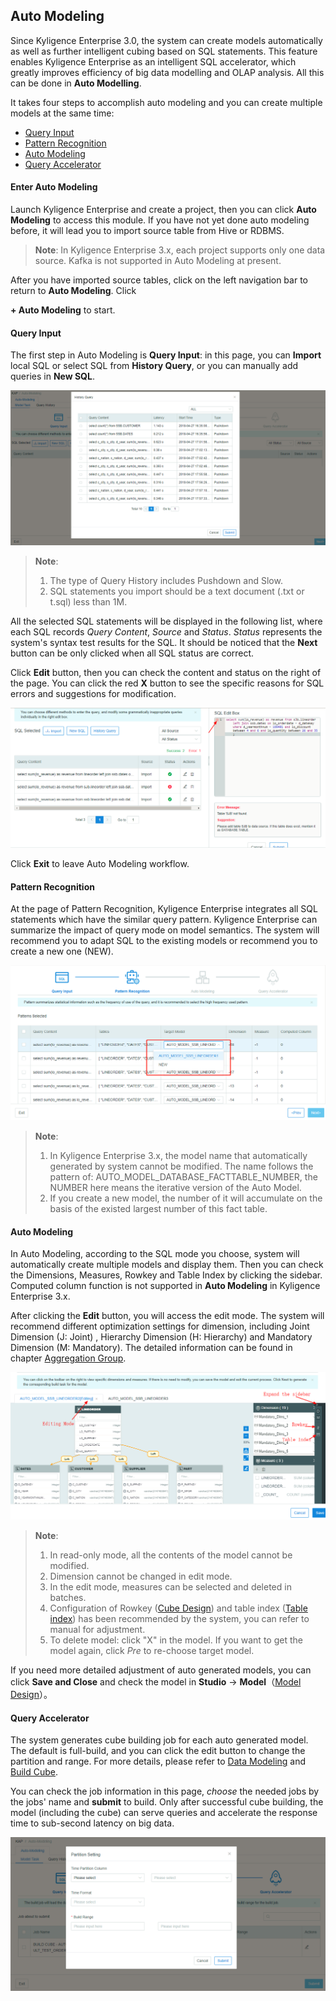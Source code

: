 ## Auto Modeling

Since Kyligence Enterprise 3.0, the system can create models automatically as well as further intelligent cubing based on SQL statements. This feature enables Kyligence Enterprise as an intelligent SQL accelerator, which greatly improves efficiency of big data modelling and OLAP analysis. All this can be done in **Auto Modelling**.

It takes four steps to accomplish auto modeling and you can create multiple models at the same time:


- [Query Input](#query-input)
- [Pattern Recognition](#pattern-recognition)
- [Auto Modeling](#auto-modeling)
- [Query Accelerator](#query-accelerator)
  

#### Enter Auto Modeling

Launch Kyligence Enterprise and create a project, then you can click **Auto Modeling** to access this module. If you have not yet done auto modeling before, it will lead you to import source table from Hive or RDBMS.

> **Note**: In Kyligence Enterprise 3.x, each project supports only one data source. Kafka is not supported in Auto Modeling at present.

After you have imported source tables, click on the left navigation bar to return to **Auto Modeling**.  Click

**+ Auto Modeling** to start.

#### Query Input

The first step in Auto Modeling is **Query Input**: in this page, you can **Import** local SQL or select SQL from **History Query**, or you can manually add queries in **New SQL**.

![Import from query history](images/auto_modeling/SQL_history.en.png)



> **Note**:
>
> 1. The type of Query History includes Pushdown and Slow.
> 2. SQL statements you import should be a text document (.txt or t.sql) less than 1M.

All the selected SQL statements will be displayed in the following list, where each SQL records  *Query Content*, *Source* and *Status*. *Status* represents the system's syntax test results for the SQL. It should be noticed that the **Next** button can be only clicked when all SQL status are correct.

Click **Edit** button, then you can check the content and status on the right of the page. You can click the red **X** button to see the specific reasons for SQL errors and suggestions for modification.

![Wrong Reasons](images/auto_modeling/SQL_wrong_2.en.png)

Click **Exit** to leave Auto Modeling workflow.

#### Pattern Recognition 

At the page of Pattern Recognition, Kyligence Enterprise integrates all SQL statements which have the similar query pattern. Kyligence Enterprise can summarize the impact of query mode on model semantics. The system will recommend you to adapt SQL to the existing models or recommend you to create a new one (NEW).

![Target Model](images/auto_modeling/pattern_target_model.en.png)



> **Note**:
>
> 1. In Kyligence Enterprise 3.x, the model name that automatically generated by system cannot be modified. The name follows the pattern of: AUTO_MODEL_DATABASE_FACTTABLE_NUMBER, the NUMBER here means the iterative version of the Auto Model.
> 2. If you create a new model, the number of it will accumulate on the basis of the existed largest number of this fact table.

#### Auto Modeling

In Auto Modeling, according to the SQL mode you choose, system will automatically create multiple models and display them. Then you can check the Dimensions, Measures, Rowkey and Table Index by clicking the sidebar. Computed column function is not supported in **Auto Modeling** in Kyligence Enterprise 3.x.

After clicking the **Edit** button, you will access the edit mode. The system will recommend different optimization settings for dimension, including Joint Dimension (J: Joint) , Hierarchy Dimension (H: Hierarchy) and Mandatory Dimension (M: Mandatory). The detailed information can be found in chapter [Aggregation Group](../model/cube/aggregation_group.en.md).

![Edit mode](images/auto_modeling/model_edit.en.png)

> **Note**:
>
> 1. In read-only mode, all the contents of the model cannot be modified.
> 2. Dimension cannot be changed in edit mode.
> 3. In the edit mode, measures can be selected and deleted in batches.
> 4. Configuration of Rowkey ([Cube Design](../model/cube/create_cube.cn.md)) and table index ([Table index](../model/cube/table_index.cn.md)) has been recommended by the system, you can refer to manual for adjustment.
> 5. To delete model: click "X" in the model. If you want to get the model again, click *Pre* to re-choose target model.

If you need more detailed adjustment of auto generated models, you can click **Save and Close** and check the model in **Studio** -> **Model**（[Model Design](../model/data_modeling.cn.md)）。

#### Query Accelerator

The system generates cube building job for each auto generated model. The default is full-build, and you can click the edit button to change the partition and range. For more details, please refer to [Data Modeling](../model/data_modeling.en.md) and [Build Cube](../model/build_cube.en.md).

You can check the job information in this page, *choose* the needed jobs by the jobs' name and **submit** to build. Only after successful cube building, the model (including the cube) can serve queries and accelerate the response time to sub-second latency on big data.

![Partition and Range](images/auto_modeling/partition_edit.en.png)
